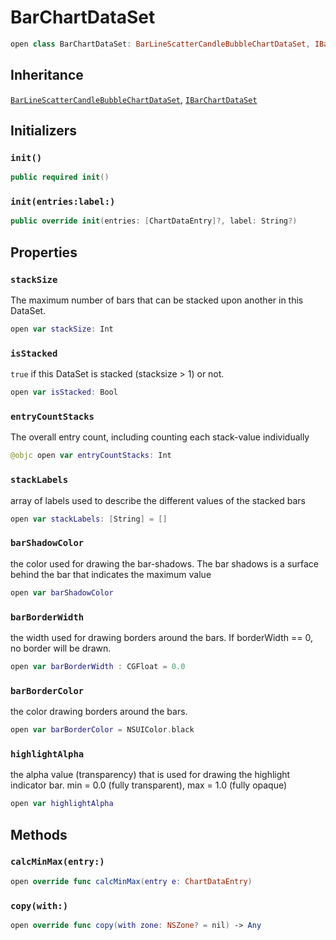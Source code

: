 # BarChartDataSet

``` swift
open class BarChartDataSet: BarLineScatterCandleBubbleChartDataSet, IBarChartDataSet
```

## Inheritance

[`BarLineScatterCandleBubbleChartDataSet`](/BarLineScatterCandleBubbleChartDataSet), [`IBarChartDataSet`](/IBarChartDataSet)

## Initializers

### `init()`

``` swift
public required init()
```

### `init(entries:label:)`

``` swift
public override init(entries: [ChartDataEntry]?, label: String?)
```

## Properties

### `stackSize`

The maximum number of bars that can be stacked upon another in this DataSet.

``` swift
open var stackSize: Int
```

### `isStacked`

`true` if this DataSet is stacked (stacksize \> 1) or not.

``` swift
open var isStacked: Bool
```

### `entryCountStacks`

The overall entry count, including counting each stack-value individually

``` swift
@objc open var entryCountStacks: Int
```

### `stackLabels`

array of labels used to describe the different values of the stacked bars

``` swift
open var stackLabels: [String] = []
```

### `barShadowColor`

the color used for drawing the bar-shadows. The bar shadows is a surface behind the bar that indicates the maximum value

``` swift
open var barShadowColor 
```

### `barBorderWidth`

the width used for drawing borders around the bars. If borderWidth == 0, no border will be drawn.

``` swift
open var barBorderWidth : CGFloat = 0.0
```

### `barBorderColor`

the color drawing borders around the bars.

``` swift
open var barBorderColor = NSUIColor.black
```

### `highlightAlpha`

the alpha value (transparency) that is used for drawing the highlight indicator bar. min = 0.0 (fully transparent), max = 1.0 (fully opaque)

``` swift
open var highlightAlpha 
```

## Methods

### `calcMinMax(entry:)`

``` swift
open override func calcMinMax(entry e: ChartDataEntry)
```

### `copy(with:)`

``` swift
open override func copy(with zone: NSZone? = nil) -> Any
```
